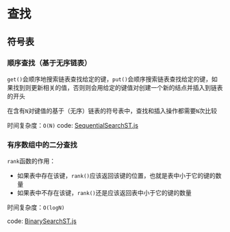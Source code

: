 # 查找

## 符号表
### 顺序查找（基于无序链表）
`get()`会顺序地搜索链表查找给定的键，`put()`会顺序搜索链表查找给定的键，如果找到则更新相关的值，否则则会用给定的键值对创建一个新的结点并插入到链表的开头

在含有`N`对键值的基于（无序）链表的符号表中，查找和插入操作都需要`N`次比较

时间复杂度：`O(N)`
code: [SequentialSearchST.js](SequentialSearchST.js)

### 有序数组中的二分查找
`rank`函数的作用：
- 如果表中存在该键，`rank()`应该返回该键的位置，也就是表中小于它的键的数量
- 如果表中不存在该键，`rank()`还是应该返回表中小于它的键的数量

时间复杂度：`O(logN)`

code: [BinarySearchST.js](BinarySearchST.js)